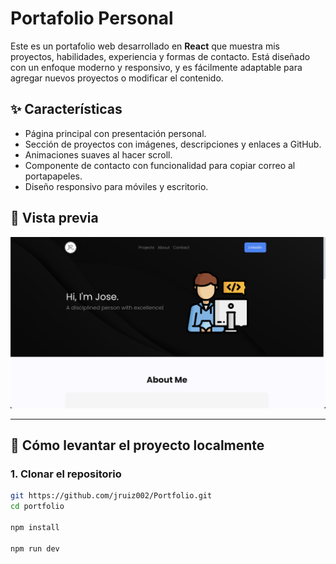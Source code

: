 # Portafolio Personal

Este es un portafolio web desarrollado en **React** que muestra mis proyectos, habilidades, experiencia y formas de contacto. Está diseñado con un enfoque moderno y responsivo, y es fácilmente adaptable para agregar nuevos proyectos o modificar el contenido.

## ✨ Características

- Página principal con presentación personal.
- Sección de proyectos con imágenes, descripciones y enlaces a GitHub.
- Animaciones suaves al hacer scroll.
- Componente de contacto con funcionalidad para copiar correo al portapapeles.
- Diseño responsivo para móviles y escritorio.

## 📸 Vista previa

![Screenshot](./src/assets/preview.png) 

---

## 🚀 Cómo levantar el proyecto localmente

### 1. Clonar el repositorio

```bash
git https://github.com/jruiz002/Portfolio.git
cd portfolio

npm install

npm run dev
